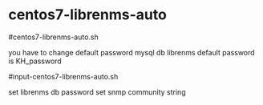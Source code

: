 # centos7-librenms-auto

#centos7-librenms-auto.sh

you have to change default password
mysql db librenms default password is KH_password

#input-centos7-librenms-auto.sh

set librenms db password
set snmp community string

